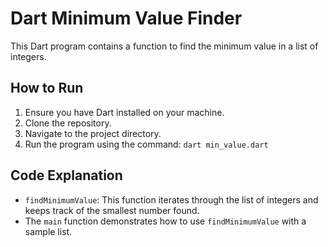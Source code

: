 # Dart Minimum Value Finder

This Dart program contains a function to find the minimum value in a list of integers.

## How to Run

1. Ensure you have Dart installed on your machine.
2. Clone the repository.
3. Navigate to the project directory.
4. Run the program using the command: `dart min_value.dart`

## Code Explanation

- `findMinimumValue`: This function iterates through the list of integers and keeps track of the smallest number found.
- The `main` function demonstrates how to use `findMinimumValue` with a sample list.
